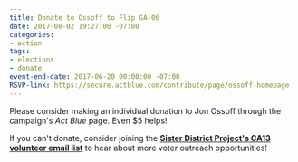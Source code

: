 ```yaml
---
title: Donate to Ossoff to Flip GA-06
date: 2017-08-02 19:27:00 -07:00
categories:
- action
tags:
- elections
- donate
event-end-date: 2017-06-20 00:00:00 -07:00
RSVP-link: https://secure.actblue.com/contribute/page/ossoff-homepage
---
```


Please consider making an individual donation to Jon Ossoff through the campaign's *Act Blue* page. Even $5 helps!

If you can't donate, consider joining the **[Sister District Project's CA13 volunteer email list](https://www.sisterdistrict.com/volunteer)** to hear about more voter outreach opportunities!